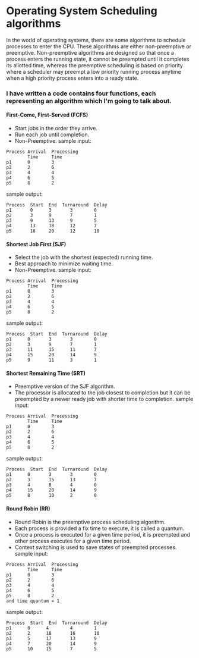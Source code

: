 
# Operating System Scheduling algorithms 

In the world of operating systems, there are some algorithms to schedule processes to enter the CPU. These algorithms are either non-preemptive or preemptive. Non-preemptive algorithms are designed so that once a process enters the running state, it cannot be preempted until it completes its allotted time, whereas the preemptive scheduling is based on priority where a scheduler may preempt a low priority running process anytime when a high priority process enters into a ready state.

### I have written a code contains four functions, each representing an algorithm which I'm going to talk about.

#### First-Come, First-Served (FCFS)
- Start jobs in the order they arrive.
- Run each job until completion.
- Non-Preemptive.
sample input:
```
Process Arrival  Processing 
        Time     Time
p1      0        3
p2      2        6
p3      4        4
p4      6        5
p5      8        2
```
sample output:
```
Process  Start  End  Turnaround  Delay
p1       0      3       3        0
p2       3      9       7        1
p3       9      13      9        5
p4       13     18      12       7
p5       18     20      12       10
```
#### Shortest Job First (SJF)
- Select the job with the shortest (expected) running time.
- Best approach to minimize waiting time.
- Non-Preemptive.
sample input:
```
Process Arrival  Processing 
        Time     Time
p1      0        3
p2      2        6
p3      4        4
p4      6        5
p5      8        2
```
sample output:
```
Process  Start  End  Turnaround  Delay
p1      0       3       3        0
p2      3       9       7        1
p3      11      15      11       7
p4      15      20      14       9
p5      9       11      3        1
```
#### Shortest Remaining Time (SRT)
- Preemptive version of the SJF algorithm.
- The processor is allocated to the job closest to completion but it can be preempted by a newer ready job with shorter time to completion.
sample input:
```
Process Arrival  Processing 
        Time     Time
p1      0        3
p2      2        6
p3      4        4
p4      6        5
p5      8        2
```
sample output:
```
Process  Start  End  Turnaround  Delay
p1      0       3       3        0
p2      3       15      13       7
p3      4       8       4        0
p4      15      20      14       9
p5      8       10      2        0
```
#### Round Robin (RR)
- Round Robin is the preemptive process scheduling algorithm.
- Each process is provided a fix time to execute, it is called a quantum.
- Once a process is executed for a given time period, it is preempted and other process executes for a given time period.
- Context switching is used to save states of preempted processes.
sample input:
```
Process Arrival  Processing 
        Time     Time
p1      0        3
p2      2        6
p3      4        4
p4      6        5
p5      8        2
and time quantum = 1
```
sample output:
```
Process  Start  End  Turnaround  Delay
p1      0      4        4        1
p2      2      18       16       10
p3      5      17       13       9
p4      7      20       14       9
p5      10     15       7        5
```

